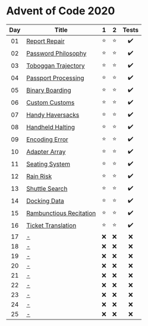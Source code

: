 # Advent of Code 2020

| Day | Title                                                           |   1    |   2    |       Tests        |
| :-: | --------------------------------------------------------------- | :----: | :----: | :----------------: |
| 01  | [Report Repair](https://adventofcode.com/2020/day/1)            | :star: | :star: | :heavy_check_mark: |
| 02  | [Password Philosophy](https://adventofcode.com/2020/day/2)      | :star: | :star: | :heavy_check_mark: |
| 03  | [Toboggan Trajectory](https://adventofcode.com/2020/day/3)      | :star: | :star: | :heavy_check_mark: |
| 04  | [Passport Processing](https://adventofcode.com/2020/day/4)      | :star: | :star: | :heavy_check_mark: |
| 05  | [Binary Boarding](https://adventofcode.com/2020/day/5)          | :star: | :star: | :heavy_check_mark: |
| 06  | [Custom Customs](https://adventofcode.com/2020/day/6)           | :star: | :star: | :heavy_check_mark: |
| 07  | [Handy Haversacks](https://adventofcode.com/2020/day/7)         | :star: | :star: | :heavy_check_mark: |
| 08  | [Handheld Halting](https://adventofcode.com/2020/day/8)         | :star: | :star: | :heavy_check_mark: |
| 09  | [Encoding Error](https://adventofcode.com/2020/day/9)           | :star: | :star: | :heavy_check_mark: |
| 10  | [Adapter Array](https://adventofcode.com/2020/day/10)           | :star: | :star: | :heavy_check_mark: |
| 11  | [Seating System](https://adventofcode.com/2020/day/11)          | :star: | :star: | :heavy_check_mark: |
| 12  | [Rain Risk](https://adventofcode.com/2020/day/12)               | :star: | :star: | :heavy_check_mark: |
| 13  | [Shuttle Search](https://adventofcode.com/2020/day/13)          | :star: | :star: | :heavy_check_mark: |
| 14  | [Docking Data](https://adventofcode.com/2020/day/14)            | :star: | :star: | :heavy_check_mark: |
| 15  | [Rambunctious Recitation](https://adventofcode.com/2020/day/15) | :star: | :star: | :heavy_check_mark: |
| 16  | [Ticket Translation](https://adventofcode.com/2020/day/16)      | :star: | :star: | :heavy_check_mark: |
| 17  | [-](https://adventofcode.com/2020/day/17)                       |  :x:   |  :x:   |        :x:         |
| 18  | [-](https://adventofcode.com/2020/day/18)                       |  :x:   |  :x:   |        :x:         |
| 19  | [-](https://adventofcode.com/2020/day/19)                       |  :x:   |  :x:   |        :x:         |
| 20  | [-](https://adventofcode.com/2020/day/20)                       |  :x:   |  :x:   |        :x:         |
| 21  | [-](https://adventofcode.com/2020/day/21)                       |  :x:   |  :x:   |        :x:         |
| 22  | [-](https://adventofcode.com/2020/day/22)                       |  :x:   |  :x:   |        :x:         |
| 23  | [-](https://adventofcode.com/2020/day/23)                       |  :x:   |  :x:   |        :x:         |
| 24  | [-](https://adventofcode.com/2020/day/24)                       |  :x:   |  :x:   |        :x:         |
| 25  | [-](https://adventofcode.com/2020/day/25)                       |  :x:   |  :x:   |        :x:         |
